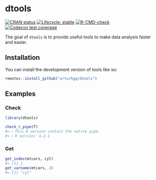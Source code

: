 
<!-- README.md is generated from README.Rmd. Please edit that file -->

# dtools

<!-- badges: start -->

[![CRAN
status](https://www.r-pkg.org/badges/version/dtools)](https://CRAN.R-project.org/package=dtools)
[![Lifecycle:
stable](https://img.shields.io/badge/lifecycle-stable-brightgreen.svg)](https://lifecycle.r-lib.org/articles/stages.html#stable)
[![R-CMD-check](https://github.com/arturhgq/dtools/actions/workflows/R-CMD-check.yaml/badge.svg)](https://github.com/arturhgq/dtools/actions/workflows/R-CMD-check.yaml)
[![Codecov test
coverage](https://codecov.io/gh/arturhgq/dtools/branch/master/graph/badge.svg)](https://app.codecov.io/gh/arturhgq/dtools?branch=master)

<!-- badges: end -->

The goal of `dtools` is to provide useful tools to make data analysis
faster and easier.

## Installation

You can install the development version of tools like so:

``` r
remotes::install_github("arturhgq/dtools")
```

## Examples

### Check

``` r
library(dtools)

check_r_pipe(T)
#> ℹ This R version contain the native pipe.
#> ℹ R version: 4.2.1
```

### Get

``` r
get_index(mtcars, cyl)
#> [1] 2
get_varname(mtcars, 2)
#> [1] "cyl"
```
